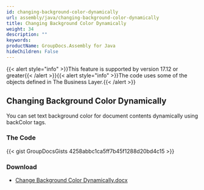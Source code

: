 ```yaml
---
id: changing-background-color-dynamically
url: assembly/java/changing-background-color-dynamically
title: Changing Background Color Dynamically
weight: 34
description: ""
keywords: 
productName: GroupDocs.Assembly for Java
hideChildren: False
---
```

{{< alert style="info" >}}This feature is supported by version 17.12 or greater{{< /alert >}}{{< alert style="info" >}}The code uses some of the objects defined in The Business Layer.{{< /alert >}}

## Changing Background Color Dynamically

You can set text background color for document contents dynamically using backColor tags.

### The Code

{{< gist GroupDocsGists 4258abbc1ca5ff7b45f1288d20bd4c15 >}}



### Download

*   [Change Background Color Dynamically.docx](https://github.com/groupdocs-assembly/GroupDocs.Assembly-for-Java/blob/master/Examples/GroupDocs.Assembly.Examples.Java/Data/Storage/Word%20Templates/In-Table%20List_BackgroundColor.docx)
